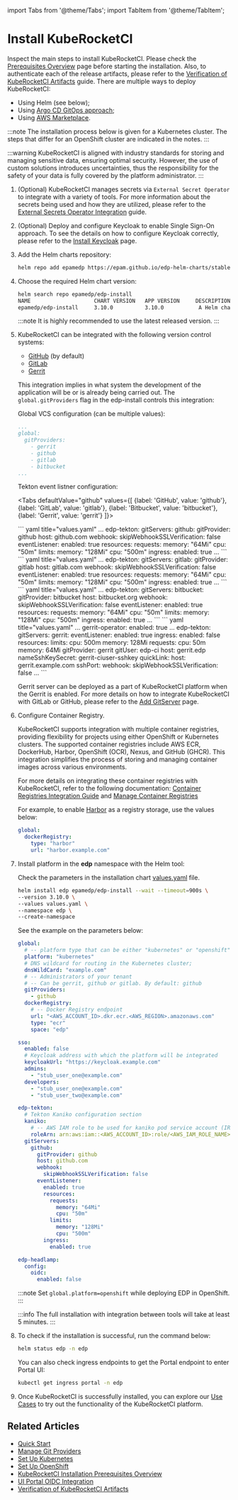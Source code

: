 import Tabs from '@theme/Tabs';
import TabItem from '@theme/TabItem';

# Install KubeRocketCI

Inspect the main steps to install KubeRocketCI. Please check the [Prerequisites Overview](prerequisites.md) page before starting the installation. Also, to authenticate each of the release artifacts, please refer to the [Verification of KubeRocketCI Artifacts](../developer-guide/artifacts-verification.md) guide.
There are multiple ways to deploy KubeRocketCI:

* Using Helm (see below);
* Using [Argo CD GitOps approach](./add-ons-overview.md);
* Using [AWS Marketplace](./aws-marketplace-install.md).

:::note
  The installation process below is given for a Kubernetes cluster. The steps that differ for an OpenShift cluster are indicated in the notes.
:::

:::warning
  KubeRocketCI is aligned with industry standards for storing and managing sensitive data, ensuring optimal security. However, the use of custom solutions introduces uncertainties, thus the responsibility for the safety of your data is fully covered by the platform administrator.
:::

1. (Optional) KubeRocketCI manages secrets via `External Secret Operator` to integrate with a variety of tools. For more information about the secrets being used and how they are utilized, please refer to the [External Secrets Operator Integration](./secrets-management/external-secrets-operator-integration.md) guide.

2. (Optional) Deploy and configure Keycloak to enable Single Sign-On approach. To see the details on how to configure Keycloak correctly, please refer to the [Install Keycloak](./auth/keycloak.md#configuration) page.

3. Add the Helm charts repository:

    ```bash
    helm repo add epamedp https://epam.github.io/edp-helm-charts/stable
    ```

4. Choose the required Helm chart version:

    ```bash
    helm search repo epamedp/edp-install
    NAME                    CHART VERSION   APP VERSION     DESCRIPTION
    epamedp/edp-install     3.10.0          3.10.0           A Helm chart for EDP Install
    ```

    :::note
      It is highly recommended to use the latest released version.
    :::

5. KubeRocketCI can be integrated with the following version control systems:

    * [GitHub](https://docs.github.com/en) (by default)
    * [GitLab](https://docs.gitlab.com/)
    * [Gerrit](https://gerrit-review.googlesource.com/Documentation/)

    This integration implies in what system the development of the application will be or is already being carried out. The `global.gitProviders` flag in the edp-install controls this integration:

    Global VCS configuration (can be multiple values):

    ```yaml title="values.yaml"
    ...
    global:
      gitProviders:
        - gerrit
        - github
        - gitlab
        - bitbucket
    ...
    ```

    Tekton event listner configuration:

    <Tabs
      defaultValue="github"
      values={[
        {label: 'GitHub', value: 'github'},
        {label: 'GitLab', value: 'gitlab'},
        {label: 'Bitbucket', value: 'bitbucket'},
        {label: 'Gerrit', value: 'gerrit'}
      ]}>

      <TabItem value="github">
        ``` yaml title="values.yaml"
        ...
        edp-tekton:
          gitServers:
            github:
              gitProvider: github
              host: github.com
              webhook:
                skipWebhookSSLVerification: false
              eventListener:
                enabled: true
                resources:
                  requests:
                    memory: "64Mi"
                    cpu: "50m"
                  limits:
                    memory: "128Mi"
                    cpu: "500m"
                ingress:
                  enabled: true
        ...
        ```
      </TabItem>
      <TabItem value="gitlab">
        ``` yaml title="values.yaml"
        ...
        edp-tekton:
          gitServers:
            gitlab:
              gitProvider: gitlab
              host: gitlab.com
              webhook:
                skipWebhookSSLVerification: false
              eventListener:
                enabled: true
                resources:
                  requests:
                    memory: "64Mi"
                    cpu: "50m"
                  limits:
                    memory: "128Mi"
                    cpu: "500m"
                ingress:
                  enabled: true
        ...
        ```
      </TabItem>
      <TabItem value="bitbucket">
        ``` yaml title="values.yaml"
        ...
        edp-tekton:
          gitServers:
            bitbucket:
              gitProvider: bitbucket
              host: bitbucket.org
              webhook:
                skipWebhookSSLVerification: false
              eventListener:
                enabled: true
                resources:
                  requests:
                    memory: "64Mi"
                    cpu: "50m"
                  limits:
                    memory: "128Mi"
                    cpu: "500m"
                ingress:
                  enabled: true
        ...
        ```
      </TabItem>
      <TabItem value="gerrit">
        ``` yaml title="values.yaml"
        ...
        gerrit-operator:
          enabled: true
        ...
        edp-tekton:
          gitServers:
            gerrit:
              eventListener:
                enabled: true
                ingress:
                  enabled: false
                resources:
                  limits:
                    cpu: 500m
                    memory: 128Mi
                  requests:
                    cpu: 50m
                    memory: 64Mi
              gitProvider: gerrit
              gitUser: edp-ci
              host: gerrit.edp
              nameSshKeySecret: gerrit-ciuser-sshkey
              quickLink:
                host: gerrit.example.com
              sshPort: <gerrit_port>
              webhook:
                skipWebhookSSLVerification: false
        ...
        ```
      </TabItem>
    </Tabs>

    Gerrit server can be deployed as a part of KubeRocketCI platform when the Gerrit is enabled.
    For more details on how to integrate KubeRocketCI with GitLab or GitHub, please refer to the [Add GitServer](../user-guide/add-git-server.md) page.

6. Configure Container Registry.

    KubeRocketCI supports integration with multiple container registries, providing flexibility for projects using either OpenShift or Kubernetes clusters.
    The supported container registries include AWS ECR, DockerHub, Harbor, OpenShift (OCR), Nexus, and GitHub (GHCR). This integration simplifies the process
    of storing and managing container images across various environments.

    For more details on integrating these container registries with KubeRocketCI, refer to the following documentation: [Container Registries Integration Guide](../user-guide/change-container-registry.md) and [Manage Container Registries](../user-guide/manage-container-registries.md)

    For example, to enable [Harbor](artifacts-management/harbor-integration.md) as a registry storage, use the values below:

    ```yaml
    global:
      dockerRegistry:
        type: "harbor"
        url: "harbor.example.com"
    ```

7. Install platform in the **edp** namespace with the Helm tool:

    Check the parameters in the installation chart [values.yaml](https://github.com/epam/edp-install/blob/v3.10.0/deploy-templates/values.yaml) file.

    ```bash
    helm install edp epamedp/edp-install --wait --timeout=900s \
    --version 3.10.0 \
    --values values.yaml \
    --namespace edp \
    --create-namespace
    ```

    See the example on the parameters below:

    ```yaml title="Example values.yaml file"
    global:
      # -- platform type that can be either "kubernetes" or "openshift"
      platform: "kubernetes"
      # DNS wildcard for routing in the Kubernetes cluster;
      dnsWildCard: "example.com"
      # -- Administrators of your tenant
      # -- Can be gerrit, github or gitlab. By default: github
      gitProviders:
        - github
      dockerRegistry:
        # -- Docker Registry endpoint
        url: "<AWS_ACCOUNT_ID>.dkr.ecr.<AWS_REGION>.amazonaws.com"
        type: "ecr"
        space: "edp"

    sso:
      enabled: false
      # Keycloak address with which the platform will be integrated
      keycloakUrl: "https://keycloak.example.com"
      admins:
        - "stub_user_one@example.com"
      developers:
        - "stub_user_one@example.com"
        - "stub_user_two@example.com"

    edp-tekton:
      # Tekton Kaniko configuration section
      kaniko:
        # -- AWS IAM role to be used for kaniko pod service account (IRSA). Format: arn:aws:iam::<AWS_ACCOUNT_ID>:role/<AWS_IAM_ROLE_NAME>
        roleArn: arn:aws:iam::<AWS_ACCOUNT_ID>:role/<AWS_IAM_ROLE_NAME>
      gitServers:
        github:
          gitProvider: github
          host: github.com
          webhook:
            skipWebhookSSLVerification: false
          eventListener:
            enabled: true
            resources:
              requests:
                memory: "64Mi"
                cpu: "50m"
              limits:
                memory: "128Mi"
                cpu: "500m"
            ingress:
              enabled: true

    edp-headlamp:
      config:
        oidc:
          enabled: false
    ```

    :::note
      Set `global.platform=openshift` while deploying EDP in OpenShift.
    :::

    :::info
      The full installation with integration between tools will take at least 5 minutes.
    :::

8. To check if the installation is successful, run the command below:

    ```bash
    helm status edp -n edp
    ```

    You can also check ingress endpoints to get the Portal endpoint to enter Portal UI:

    ```bash
    kubectl get ingress portal -n edp
    ```

9. Once KubeRocketCI is successfully installed, you can explore our [Use Cases](../use-cases/index.md) to try out the functionality of the KubeRocketCI platform.

## Related Articles

* [Quick Start](../quick-start/platform-installation.md)
* [Manage Git Providers](../user-guide/add-git-server.md)
* [Set Up Kubernetes](kubernetes-cluster-settings.md)
* [Set Up OpenShift](openshift-cluster-settings.md)
* [KubeRocketCI Installation Prerequisites Overview](prerequisites.md)
* [UI Portal OIDC Integration](auth/ui-portal-oidc.md)
* [Verification of KubeRocketCI Artifacts](../developer-guide/artifacts-verification.md)
